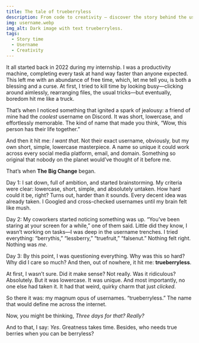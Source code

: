 ```yaml
---
title: The tale of trueberryless 
description: From code to creativity — discover the story behind the username.
img: username.webp
img_alt: Dark image with text trueberryless.
tags:
  - Story time
  - Username
  - Creativity
---
```


It all started back in 2022 during my internship. I was a productivity machine, completing every task at hand way faster than anyone expected. This left me with an abundance of free time, which, let me tell you, is both a blessing and a curse. At first, I tried to kill time by looking busy—clicking around aimlessly, rearranging files, the usual tricks—but eventually, boredom hit me like a truck.

That’s when I noticed something that ignited a spark of jealousy: a friend of mine had the _coolest_ username on Discord. It was short, lowercase, and effortlessly memorable. The kind of name that made you think, “Wow, this person has their life together.”

And then it hit me: _I want that_. Not their exact username, obviously, but my own short, simple, lowercase masterpiece. A name so unique it could work across every social media platform, email, and domain. Something so original that nobody on the planet would’ve thought of it before me.

That’s when **The Big Change** began.

Day 1: I sat down, full of ambition, and started brainstorming. My criteria were clear: lowercase, short, simple, and absolutely untaken. How hard could it be, right? Turns out, harder than it sounds. Every decent idea was already taken. I Googled and cross-checked usernames until my brain felt like mush.

Day 2: My coworkers started noticing something was up. “You’ve been staring at your screen for a while,” one of them said. Little did they know, I wasn’t working on tasks—I was deep in the username trenches. I tried everything: “berrythis,” “lessberry,” “truefruit,” “falsenut.” Nothing felt right. Nothing was _me_.

Day 3: By this point, I was questioning everything. Why was this so hard? Why did I care so much? And then, out of nowhere, it hit me: **trueberryless**.

At first, I wasn’t sure. Did it make sense? Not really. Was it ridiculous? Absolutely. But it was lowercase. It was unique. And most importantly, no one else had taken it. It had that weird, quirky charm that just _clicked_.

So there it was: my magnum opus of usernames. “trueberryless.” The name that would define me across the internet.

Now, you might be thinking, _Three days for that? Really?_

And to that, I say: _Yes_. Greatness takes time. Besides, who needs true berries when you can be berryless?

